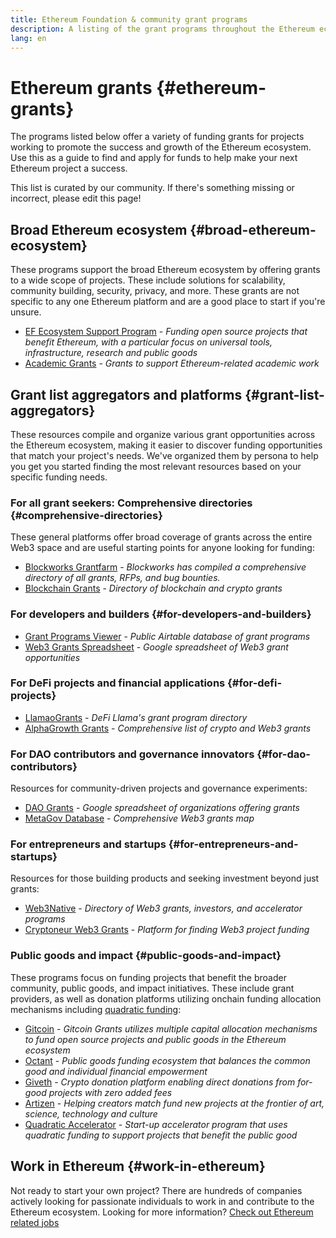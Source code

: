 ```yaml
---
title: Ethereum Foundation & community grant programs
description: A listing of the grant programs throughout the Ethereum ecosystem.
lang: en
---
```


# Ethereum grants {#ethereum-grants}

The programs listed below offer a variety of funding grants for projects working to promote the success and growth of the Ethereum ecosystem. Use this as a guide to find and apply for funds to help make your next Ethereum project a success.

This list is curated by our community. If there's something missing or incorrect, please edit this page!

## Broad Ethereum ecosystem {#broad-ethereum-ecosystem}

These programs support the broad Ethereum ecosystem by offering grants to a wide scope of projects. These include solutions for scalability, community building, security, privacy, and more. These grants are not specific to any one Ethereum platform and are a good place to start if you're unsure.

- [EF Ecosystem Support Program](https://esp.ethereum.foundation) - _Funding open source projects that benefit Ethereum, with a particular focus on universal tools, infrastructure, research and public goods_
- [Academic Grants](https://esp.ethereum.foundation/academic-grants) - _Grants to support Ethereum-related academic work_

## Grant list aggregators and platforms {#grant-list-aggregators}

These resources compile and organize various grant opportunities across the Ethereum ecosystem, making it easier to discover funding opportunities that match your project's needs. We've organized them by persona to help you get you started finding the most relevant resources based on your specific funding needs.

### For all grant seekers: Comprehensive directories {#comprehensive-directories}

These general platforms offer broad coverage of grants across the entire Web3 space and are useful starting points for anyone looking for funding:

- [Blockworks Grantfarm](https://blockworks.co/grants/programs) - _Blockworks has compiled a comprehensive directory of all grants, RFPs, and bug bounties._
- [Blockchain Grants](https://www.blockchaingrants.org/) - _Directory of blockchain and crypto grants_

### For developers and builders {#for-developers-and-builders}

- [Grant Programs Viewer](https://airtable.com/shr86elKgWTSCP4AY) - _Public Airtable database of grant programs_
- [Web3 Grants Spreadsheet](https://docs.google.com/spreadsheets/d/1c8koZCI-GLnD8MG-eFcXPOBCNu1v8-aXIfwAAvc7AMc/edit#gid=0) - _Google spreadsheet of Web3 grant opportunities_

### For DeFi projects and financial applications {#for-defi-projects}

- [LlamaoGrants](https://wiki.defillama.com/wiki/LlamaoGrants) - _DeFi Llama's grant program directory_
- [AlphaGrowth Grants](https://alphagrowth.io/crypto-web3-grants-list) - _Comprehensive list of crypto and Web3 grants_

### For DAO contributors and governance innovators {#for-dao-contributors}

Resources for community-driven projects and governance experiments:

- [DAO Grants](https://docs.google.com/spreadsheets/d/1XHc-p_MHNRdjacc8uOEjtPoWL86olP4GyxAJOFO0zxY/edit#gid=0) - _Google spreadsheet of organizations offering grants_
- [MetaGov Database](https://docs.google.com/spreadsheets/d/1e5g-dlWWsK2DZoZGBgfxyfGNSddLk-V7sLEgfPjEhbA/edit#gid=780420708) - _Comprehensive Web3 grants map_

### For entrepreneurs and startups {#for-entrepreneurs-and-startups}

Resources for those building products and seeking investment beyond just grants:

- [Web3Native](https://www.web3native.co/) - _Directory of Web3 grants, investors, and accelerator programs_
- [Cryptoneur Web3 Grants](https://www.cryptoneur.xyz/web3-grants) - _Platform for finding Web3 project funding_

### Public goods and impact {#public-goods-and-impact}

These programs focus on funding projects that benefit the broader community, public goods, and impact initiatives. These include grant providers, as well as donation platforms utilizing onchain funding allocation mechanisms including [quadratic funding](/defi/#quadratic-funding):

- [Gitcoin](https://www.gitcoin.co/program) - _Gitcoin Grants utilizes multiple capital allocation mechanisms to fund open source projects and public goods in the Ethereum ecosystem_
- [Octant](https://octant.app/home) - _Public goods funding ecosystem that balances the common good and individual financial empowerment_
- [Giveth](https://giveth.io/) - _Crypto donation platform enabling direct donations from for-good projects with zero added fees_
- [Artizen](https://artizen.fund/) - _Helping creators match fund new projects at the frontier of art, science, technology and culture_
- [Quadratic Accelerator](https://qacc.giveth.io/) - _Start-up accelerator program that uses quadratic funding to support projects that benefit the public good_


## Work in Ethereum {#work-in-ethereum}

Not ready to start your own project? There are hundreds of companies actively looking for passionate individuals to work in and contribute to the Ethereum ecosystem. Looking for more information? [Check out Ethereum related jobs](/community/get-involved/#ethereum-jobs)
